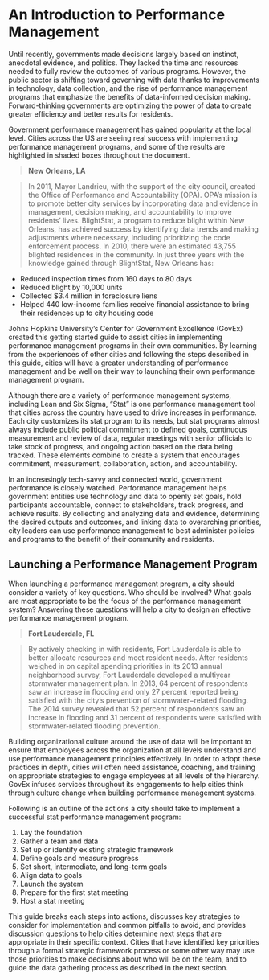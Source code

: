 # An Introduction to Performance Management

Until recently, governments made decisions largely based on instinct, anecdotal evidence, and politics. They lacked the time and resources needed to fully review the outcomes of various programs. However, the public sector is shifting toward governing with data thanks to improvements in technology, data collection, and the rise of performance management programs that emphasize the benefits of data-informed decision making. Forward-thinking governments are optimizing the power of data to create greater efficiency and better results for residents.

Government performance management has gained popularity at the local level. Cities across the US are seeing real success with implementing performance management programs, and some of the results are highlighted in shaded boxes throughout the document.

> **New Orleans, LA**

> In 2011, Mayor Landrieu, with the support of the city council, created the Office of Performance and Accountability (OPA). OPA’s mission is to promote better city services by incorporating data and evidence in management, decision making, and accountability to improve residents’ lives.
BlightStat, a program to reduce blight within New Orleans, has achieved success by identifying data trends and making adjustments where necessary, including prioritizing the code enforcement process. In 2010, there were an estimated 43,755 blighted residences in the community. In just three years with the knowledge gained through BlightStat, New Orleans has:
* Reduced inspection times from 160 days to 80 days
* Reduced blight by 10,000 units
* Collected $3.4 million in foreclosure liens
* Helped 440 low-income families receive financial assistance to bring their residences up to city housing code


Johns Hopkins University’s Center for Government Excellence (GovEx) created this getting started guide to assist cities in implementing performance management programs in their own communities. By learning from the experiences of other cities and following the steps described in this guide, cities will have a greater understanding of performance management and be well on their way to launching their own performance management program.

Although there are a variety of performance management systems, including Lean and Six Sigma, “Stat” is one performance management tool that cities across the country have used to drive increases in performance. Each city customizes its stat program to its needs, but stat programs almost always include public political commitment to defined goals, continuous measurement and review of data, regular meetings with senior officials to take stock of progress, and ongoing action based on the data being tracked. These elements combine to create a system that encourages commitment, measurement, collaboration, action, and accountability.

In an increasingly tech-savvy and connected world, government performance is closely watched. Performance management helps government entities use technology and data to openly set goals, hold participants accountable, connect to stakeholders, track progress, and achieve results. By collecting and analyzing data and evidence, determining the desired outputs and outcomes, and linking data to overarching priorities, city leaders can use performance management to best administer policies and programs to the benefit of their community and residents.

## Launching a Performance Management Program

When launching a performance management program, a city should consider a variety of key questions. Who should be involved? What goals are most appropriate to be the focus of the performance management system? Answering these questions will help a city to design an effective performance management program.

> **Fort Lauderdale, FL**

> By actively checking in with residents, Fort Lauderdale is able to better allocate resources and meet resident needs.
After residents weighed in on capital spending priorities in its 2013 annual neighborhood survey, Fort  Lauderdale developed a multiyear stormwater management plan. In 2013, 64 percent of respondents saw an increase in flooding and only 27 percent reported being satisfied  with the city’s prevention of  stormwater−related flooding. The 2014 survey revealed that  52 percent of respondents saw an increase in flooding and 31 percent of respondents were satisfied with stormwater-related  flooding prevention.

Building organizational culture around the use of data will be important to ensure that employees across the organization at all levels understand and use performance management principles effectively. In order to adopt these practices in depth, cities will often need assistance, coaching, and training on appropriate strategies to engage employees at all levels of the hierarchy. GovEx infuses services throughout its engagements to help cities think through culture change when building performance management systems.

Following is an outline of the actions a city should take to implement a successful stat performance management program:

1. Lay the foundation
 1. Gather a team and data
 1. Set up or identify existing strategic framework
1. Define goals and measure progress
 1. Set short, intermediate, and long-term goals
 1. Align data to goals
1. Launch the system
 1. Prepare for the first stat meeting
 1. Host a stat meeting

This guide breaks each steps into actions, discusses key strategies to consider for implementation and common pitfalls to avoid, and provides discussion questions to help cities determine next steps that are appropriate in their specific context. 
Cities that have identified key priorities through a formal strategic framework process or some other way may use those priorities to make decisions about who will be on the team, and to guide the data gathering process as described in the next section. 

